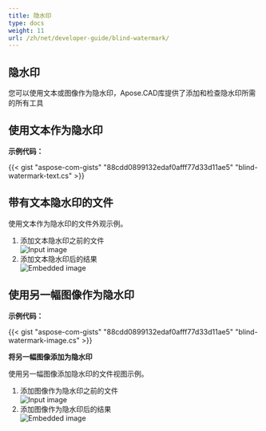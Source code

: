 ```yaml
---
title: 隐水印
type: docs
weight: 11
url: /zh/net/developer-guide/blind-watermark/
---
```


## **隐水印**

您可以使用文本或图像作为隐水印，Apose.CAD库提供了添加和检查隐水印所需的所有工具

## **使用文本作为隐水印**

**示例代码：**

{{< gist "aspose-com-gists" "88cdd0899132edaf0afff77d33d11ae5" "blind-watermark-text.cs" >}}

## **带有文本隐水印的文件**

使用文本作为隐水印的文件外观示例。

1. 添加文本隐水印之前的文件<br>
![Input image](/_assets/guide/blind-watermark/Tyrannosaurus.dxf_input.png)<br>
1. 添加文本隐水印后的结果<br>
![Embedded image](/_assets/guide/blind-watermark/Tyrannosaurus.dxf_embedded.png)

## **使用另一幅图像作为隐水印**

**示例代码：**

{{< gist "aspose-com-gists" "88cdd0899132edaf0afff77d33d11ae5" "blind-watermark-image.cs" >}}

**将另一幅图像添加为隐水印**

使用另一幅图像添加隐水印的文件视图示例。

1. 添加图像作为隐水印之前的文件<br>
![Input image](/_assets/guide/blind-watermark/robot_handling_cell.dwg_input.png)<br>
1. 添加图像作为隐水印后的结果<br>
![Embedded image](/_assets/guide/blind-watermark/robot_handling_cell.dwg_embedded.png)
